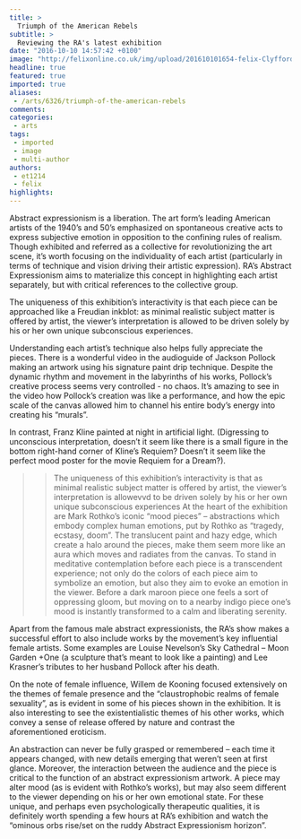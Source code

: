 ```yaml
---
title: >
  Triumph of the American Rebels
subtitle: >
  Reviewing the RA's latest exhibition
date: "2016-10-10 14:57:42 +0100"
image: "http://felixonline.co.uk/img/upload/201610101654-felix-Clyfford-Still-PH-950-1-795x600.jpg"
headline: true
featured: true
imported: true
aliases:
 - /arts/6326/triumph-of-the-american-rebels
comments:
categories:
 - arts
tags:
 - imported
 - image
 - multi-author
authors:
 - et1214
 - felix
highlights:
---
```


Abstract expressionism is a liberation. The art form’s leading American artists of the 1940’s and 50’s emphasized on spontaneous creative acts to express subjective emotion in opposition to the confining rules of realism. Though exhibited and referred as a collective for revolutionizing the art scene, it’s worth focusing on the individuality of each artist (particularly in terms of technique and vision driving their artistic expression). RA’s Abstract Expressionism aims to materialize this concept in highlighting each artist separately, but with critical references to the collective group.

The uniqueness of this exhibition’s interactivity is that each piece can be approached like a Freudian inkblot: as minimal realistic subject matter is offered by artist, the viewer’s interpretation is allowed to be driven solely by his or her own unique subconscious experiences.

Understanding each artist’s technique also helps fully appreciate the pieces. There is a wonderful video in the audioguide of Jackson Pollock making an artwork using his signature paint drip technique. Despite the dynamic rhythm and movement in the labyrinths of his works, Pollock’s creative process seems very controlled - no chaos. It’s amazing to see in the video how Pollock’s creation was like a performance, and how the epic scale of the canvas allowed him to channel his entire body’s energy into creating his “murals”.

In contrast, Franz Kline painted at night in artificial light. (Digressing to unconscious interpretation, doesn’t it seem like there is a small figure in the bottom right-hand corner of Kline’s Requiem? Doesn’t it seem like the perfect mood poster for the movie Requiem for a Dream?).
> > The uniqueness of this exhibition’s interactivity is that as minimal realistic subject matter is offered by artist, the viewer’s interpretation is allowevvd to be driven solely by his or her own unique subconscious experiences
At the heart of the exhibition are Mark Rothko’s iconic “mood pieces” – abstractions which embody complex human emotions, put by Rothko as “tragedy, ecstasy, doom”. The translucent paint and hazy edge, which create a halo around the pieces, make them seem more like an aura which moves and radiates from the canvas. To stand in meditative contemplation before each piece is a transcendent experience; not only do the colors of each piece aim to symbolize an emotion, but also they aim to evoke an emotion in the viewer. Before a dark maroon piece one feels a sort of oppressing gloom, but moving on to a nearby indigo piece one’s mood is instantly transformed to a calm and liberating serenity.

Apart from the famous male abstract expressionists, the RA’s show makes a successful effort to also include works by the movement’s key influential female artists. Some examples are Louise Nevelson’s Sky Cathedral – Moon Garden +One (a sculpture that’s meant to look like a painting) and Lee Krasner’s tributes to her husband Pollock after his death.

On the note of female influence, Willem de Kooning focused extensively on the themes of female presence and the “claustrophobic realms of female sexuality”, as is evident in some of his pieces shown in the exhibition. It is also interesting to see the existentialistic themes of his other works, which convey a sense of release offered by nature and contrast the aforementioned eroticism.

An abstraction can never be fully grasped or remembered – each time it appears changed, with new details emerging that weren’t seen at first glance. Moreover, the interaction between the audience and the piece is critical to the function of an abstract expressionism artwork. A piece may alter mood (as is evident with Rothko’s works), but may also seem different to the viewer depending on his or her own emotional state. For these unique, and perhaps even psychologically therapeutic qualities, it is definitely worth spending a few hours at RA’s exhibition and watch the “ominous orbs rise/set on the ruddy Abstract Expressionism horizon”.
